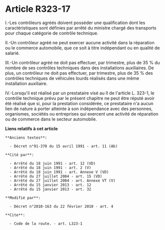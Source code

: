 # Article R323-17

I.-Les contrôleurs agréés doivent posséder une qualification dont les caractéristiques sont définies par arrêté du ministre
chargé des transports pour chaque catégorie de contrôle technique. 

II.-Un contrôleur agréé ne peut exercer aucune activité dans la réparation ou le commerce automobile, que ce soit à titre
indépendant ou en qualité de salarié. 

III.-Un contrôleur agréé ne doit pas effectuer, par trimestre, plus de 35 % du nombre de ses contrôles techniques dans des
installations auxiliaires. De plus, un contrôleur ne doit pas effectuer, par trimestre, plus de 35 % des contrôles techniques
de véhicules lourds réalisés dans une même installation auxiliaire. 

IV.-Lorsqu'il est réalisé par un prestataire visé au II de l'article L. 323-1, le contrôle technique prévu par le présent
chapitre ne peut être réputé avoir été réalisé que si, pour la prestation considérée, ce prestataire n'a aucun lien de nature
à porter atteinte à son indépendance avec des personnes, organismes, sociétés ou entreprises qui exercent une activité de
réparation ou de commerce dans le secteur automobile.

**Liens relatifs à cet article**

	**Anciens textes**:

	  - Décret n°91-370 du 15 avril 1991 - art. 11 (Ab)

	**Cité par**:

	  - Arrêté du 18 juin 1991 - art. 12 (VD)
	  - Arrêté du 18 juin 1991 - art. 2 (V)
	  - Arrêté du 18 juin 1991 - art. Annexe V (VD)
	  - Arrêté du 27 juillet 2004 - art. 15 (VD)
	  - Arrêté du 27 juillet 2004 - art. Annexe VT (V)
	  - Arrêté du 15 janvier 2013 - art. 12
	  - Arrêté du 15 janvier 2013 - art. 32

	**Modifié par**:

	  - Décret n°2010-163 du 22 février 2010 - art. 4

	**Cite**:

	  - Code de la route. - art. L323-1

